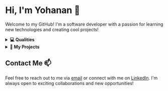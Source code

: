 # Hi, I'm Yohanan 👋

Welcome to my GitHub! I'm a software developer with a passion for learning new technologies and creating cool projects!

<details>
   <summary>
      <b>💻 Qualities</b>
   </summary>
   
   <h3>Language | Framework | Data bases | Tech</h3>
      <ul>
         <li>Development: Python | Java | C | C++ </li>
         <li>WEB development: JavaScript | TypeScript | CSS | HTML</li>
         <li>Frameworks: React | Node.js</li>
         <li>Databases: Firebase | Mongo DB | SQL </li>
          <li>Tools: Git | Postman | Wireshark</li>
      </ul>
      
   <h3>Skills</h3>
      <ul>
         <li>Fullstack Developer</li>
         <li>Back-end</li>
         <li>Front-end</li>
         <li>Solo player</li>
         <li>Team player</li>
         <li>Self earning</li>
         <li>Curiosity and passion</li>
      </ul>
</details>

<details>
   <summary>
      <b>🚀 My Projects</b>
   </summary>
   
   <h3>Here are some of the projects I've been working on:</h3>
   
- [React Projects](https://github.com/yohanankling/FlagsWars): An online board game developed using React, Node.js, TypeScript, Express, Firebase, Firestore, CSS, and Express.
- [Android Projects](https://github.com/yohanankling/Android-studio/tree/main/icebreaker): An Android app developed in Java for group and solo chatting, as well as inviting friends to play tic-tac-toe.
- [Python Projects](https://github.com/yohanankling/python-projects/tree/main/pokemon%20game): A repository for learning and practicing graph algorithms like Dijkstra's algorithm and TSP. I've implemented a Pokémon game where agents need to collect as many Pokémon as possible on the graph using Dijkstra's shortest path algorithm.
- [Java Projects](https://github.com/yohanankling/java-projects): A repository for learning and practicing Java. I've implemented various graph algorithms with a GUI for graph operations and a chat application using TSP and using UDP for file transfer.
</details>


## Contact Me 📫

Feel free to reach out to me via [email](mailto:yohanankli@gmail.com) or connect with me on [LinkedIn](https://www.linkedin.com/in/yohanan-kling/). I'm always open to exciting collaborations and new opportunities!
